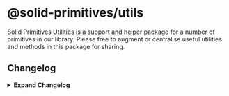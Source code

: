# @solid-primitives/utils

Solid Primitives Utilities is a support and helper package for a number of primitives in our library. Please free to augment or centralise useful utilities and methods in this package for sharing.

## Changelog

<details>
<summary><b>Expand Changelog</b></summary>

0.0.100

First commit of the timer primitive.

0.0.250

Republished version with better ESM support and build tooling.

</details>
